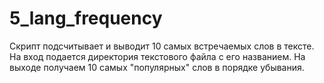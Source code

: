 # 5_lang_frequency
Скрипт подсчитывает и выводит 10 самых встречаемых слов в тексте.
На вход подается директория текстового файла с его названием.
На выходе получаем 10 самых "популярных" слов в порядке убывания.
